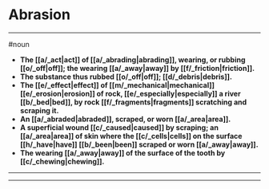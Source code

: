 # Abrasion
---
#noun
- **The [[a/_act|act]] of [[a/_abrading|abrading]], wearing, or rubbing [[o/_off|off]]; the wearing [[a/_away|away]] by [[f/_friction|friction]].**
- **The substance thus rubbed [[o/_off|off]]; [[d/_debris|debris]].**
- **The [[e/_effect|effect]] of [[m/_mechanical|mechanical]] [[e/_erosion|erosion]] of rock, [[e/_especially|especially]] a river [[b/_bed|bed]], by rock [[f/_fragments|fragments]] scratching and scraping it.**
- **An [[a/_abraded|abraded]], scraped, or worn [[a/_area|area]].**
- **A superficial wound [[c/_caused|caused]] by scraping; an [[a/_area|area]] of skin where the [[c/_cells|cells]] on the surface [[h/_have|have]] [[b/_been|been]] scraped or worn [[a/_away|away]].**
- **The wearing [[a/_away|away]] of the surface of the tooth by [[c/_chewing|chewing]].**
---
---
